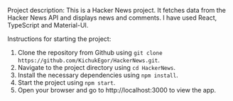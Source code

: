 Project description:
This is a Hacker News project. It fetches data from the Hacker News API and displays news and comments. 
I have used React, TypeScript and Material-UI.

Instructions for starting the project:

1. Clone the repository from Github using `git clone https://github.com/KichukEgor/HackerNews.git`.
2. Navigate to the project directory using `cd HackerNews`.
3. Install the necessary dependencies using `npm install`.
4. Start the project using `npm start`.
5. Open your browser and go to http://localhost:3000 to view the app.
